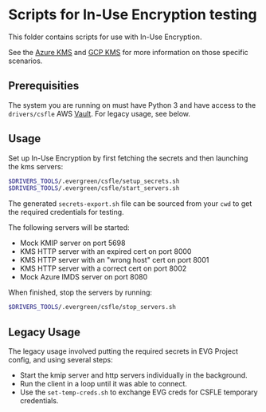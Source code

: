 # Scripts for In-Use Encryption testing

This folder contains scripts for use with In-Use Encryption.

See the [Azure KMS](./azurekms/README.md) and [GCP KMS](./gcpkms/README.md)
for more information on those specific scenarios.

## Prerequisities

The system you are running on must have Python 3 and have access to the
`drivers/csfle` AWS [Vault](https://wiki.corp.mongodb.com/display/DRIVERS/Using+AWS+Secrets+Manager+to+Store+Testing+Secrets).
For legacy usage, see below.

## Usage

Set up In-Use Encryption by first fetching the secrets and then launching the kms servers:

```bash
$DRIVERS_TOOLS/.evergreen/csfle/setup_secrets.sh
$DRIVERS_TOOLS/.evergreen/csfle/start_servers.sh
```

The generated `secrets-export.sh` file can be sourced from your `cwd` to get the required credentials for testing.

The following servers will be started:

- Mock KMIP server on port 5698
- KMS HTTP server with an expired cert on port 8000
- KMS HTTP server with an "wrong host" cert on port 8001
- KMS HTTP server with a correct cert on port 8002
- Mock Azure IMDS server on port 8080

When finished, stop the servers by running:

```bash
$DRIVERS_TOOLS/.evergreen/csfle/stop_servers.sh
```

## Legacy Usage

The legacy usage involved putting the required secrets in EVG Project config, and using several steps:

- Start the kmip server and http servers individually in the background.
- Run the client in a loop until it was able to connect.
- Use the `set-temp-creds.sh` to exchange EVG creds for CSFLE temporary credentials.

